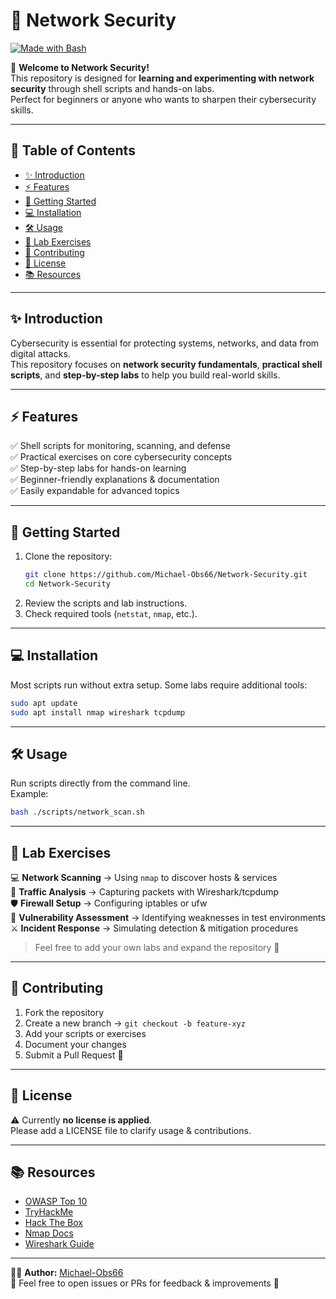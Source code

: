 # 🔐 Network Security  

[![Made with Bash](https://img.shields.io/badge/Made%20with-Bash-1f425f.svg)](https://www.gnu.org/software/bash/)  


📘 **Welcome to Network Security!**  
This repository is designed for **learning and experimenting with network security** through shell scripts and hands-on labs.  
Perfect for beginners or anyone who wants to sharpen their cybersecurity skills.  

---

## 📑 Table of Contents
- [✨ Introduction](#-introduction)  
- [⚡ Features](#-features)  
- [🚀 Getting Started](#-getting-started)  
- [💻 Installation](#-installation)  
- [🛠 Usage](#-usage)  
- [🔬 Lab Exercises](#-lab-exercises)  
- [🤝 Contributing](#-contributing)  
- [📜 License](#-license)  
- [📚 Resources](#-resources)  

---

## ✨ Introduction
Cybersecurity is essential for protecting systems, networks, and data from digital attacks.  
This repository focuses on **network security fundamentals**, **practical shell scripts**, and **step-by-step labs** to help you build real-world skills.  

---

## ⚡ Features
✅ Shell scripts for monitoring, scanning, and defense  
✅ Practical exercises on core cybersecurity concepts  
✅ Step-by-step labs for hands-on learning  
✅ Beginner-friendly explanations & documentation  
✅ Easily expandable for advanced topics  

---

## 🚀 Getting Started
1. Clone the repository:
   ```bash
   git clone https://github.com/Michael-Obs66/Network-Security.git
   cd Network-Security
   ```
2. Review the scripts and lab instructions.  
3. Check required tools (`netstat`, `nmap`, etc.).  

---

## 💻 Installation
Most scripts run without extra setup. Some labs require additional tools:  

```bash
sudo apt update
sudo apt install nmap wireshark tcpdump
```

---

## 🛠 Usage
Run scripts directly from the command line.  
Example:
```bash
bash ./scripts/network_scan.sh
```

---

## 🔬 Lab Exercises
💻 **Network Scanning** → Using `nmap` to discover hosts & services  
📡 **Traffic Analysis** → Capturing packets with Wireshark/tcpdump  
🛡 **Firewall Setup** → Configuring iptables or ufw  
🔎 **Vulnerability Assessment** → Identifying weaknesses in test environments  
⚔ **Incident Response** → Simulating detection & mitigation procedures  

> Feel free to add your own labs and expand the repository 🚀  

---

## 🤝 Contributing
1. Fork the repository  
2. Create a new branch → `git checkout -b feature-xyz`  
3. Add your scripts or exercises  
4. Document your changes  
5. Submit a Pull Request 🚀  

---

## 📜 License
⚠ Currently **no license is applied**.  
Please add a LICENSE file to clarify usage & contributions.  

---

## 📚 Resources
- [OWASP Top 10](https://owasp.org/www-project-top-ten/)  
- [TryHackMe](https://tryhackme.com/)  
- [Hack The Box](https://www.hackthebox.com/)  
- [Nmap Docs](https://nmap.org/book/man.html)  
- [Wireshark Guide](https://www.wireshark.org/docs/wsug_html_chunked/)  

---

👨‍💻 **Author:** [Michael-Obs66](https://github.com/Michael-Obs66)  
💬 Feel free to open issues or PRs for feedback & improvements 🚀
